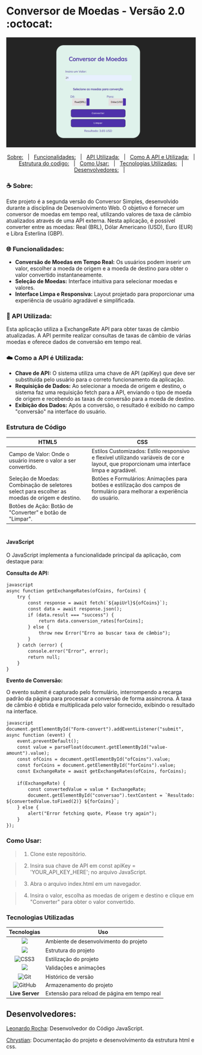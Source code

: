 
# Conversor de Moedas - Versão 2.0 :octocat:

![Interface](interface.png)
<p align="center">
  <a href="#coffee-sobre">Sobre:</a> &#xa0; | &#xa0; 
  <a href="#globe_with_meridians">Funcionalidades:</a> &#xa0; | &#xa0;
  <a href="#page_facing_up">API Utilizada:</a> &#xa0; | &#xa0;
  <a href="#cloud">Como A API e Utilizada:</a> &#xa0; | &#xa0;
  <a href="#Estrutura de Código"> Estrutura do codigo:</a> &#xa0; | &#xa0;
  <a href="#como-usar">Como Usar:</a> &#xa0; | &#xa0;
  <a href="#tecnologias-utilizadas">Tecnologias Utilizadas:</a> &#xa0; | &#xa0;
  <a href="#desenvolvedores">Desenvolvedores:</a> &#xa0; | &#xa0;
</p>


### :coffee: Sobre:
Este projeto é a segunda versão do Conversor Simples, desenvolvido durante a disciplina de Desenvolvimento Web. O objetivo é fornecer um conversor de moedas em tempo real, utilizando valores de taxa de câmbio atualizados através de uma API externa. Nesta aplicação, é possível converter entre as moedas: Real (BRL), Dólar Americano (USD), Euro (EUR) e Libra Esterlina (GBP).

### :globe_with_meridians: Funcionalidades:
- **Conversão de Moedas em Tempo Real:** Os usuários podem inserir um valor, escolher a moeda de origem e a moeda de destino para obter o valor convertido instantaneamente.
- **Seleção de Moedas:** Interface intuitiva para selecionar moedas e valores.
- **Interface Limpa e Responsiva:** Layout projetado para proporcionar uma experiência de usuário agradável e simplificada.

### :page_facing_up: API Utilizada:
Esta aplicação utiliza a ExchangeRate API para obter taxas de câmbio atualizadas. A API permite realizar consultas de taxas de câmbio de várias moedas e oferece dados de conversão em tempo real.

### :cloud: Como a API é Utilizada:
- **Chave de API:** O sistema utiliza uma chave de API (apiKey) que deve ser substituída pelo usuário para o correto funcionamento da aplicação.
- **Requisição de Dados:** Ao selecionar a moeda de origem e destino, o sistema faz uma requisição fetch para a API, enviando o tipo de moeda de origem e recebendo as taxas de conversão para a moeda de destino.
- **Exibição dos Dados:** Após a conversão, o resultado é exibido no campo "conversão" na interface do usuário.

### Estrutura de Código

|HTML5|CSS|
|---|--|
|Campo de Valor: Onde o usuário insere o valor a ser convertido.| Estilos Customizados: Estilo responsivo e flexível utilizando variáveis de cor e layout, que proporcionam uma interface limpa e agradável.|
|Seleção de Moedas: Combinação de seletores select para escolher as moedas de origem e destino.| Botões e Formulários: Animações para botões e estilização dos campos de formulário para melhorar a experiência do usuário.  |
|Botões de Ação: Botão de "Converter" e botão de "Limpar".| 

#

#### JavaScript
O JavaScript implementa a funcionalidade principal da aplicação, com destaque para:

**Consulta de API:**

````
javascript
async function getExchangeRates(ofCoins, forCoins) {
    try {
        const response = await fetch(`${apiUrl}${ofCoins}`);
        const data = await response.json();
        if (data.result === "success") {
            return data.conversion_rates[forCoins];
        } else {
            throw new Error("Erro ao buscar taxa de câmbio");
        }
    } catch (error) {
        console.error("Error", error);
        return null;
    }
}

````

**Evento de Conversão:**

O evento submit é capturado pelo formulário, interrompendo a recarga padrão da página para processar a conversão de forma assíncrona. A taxa de câmbio é obtida e multiplicada pelo valor fornecido, exibindo o resultado na interface.

````
javascript
document.getElementById("Form-convert").addEventListener("submit", async function (event) {
    event.preventDefault();
    const value = parseFloat(document.getElementById("value-amount").value);
    const ofCoins = document.getElementById("ofCoins").value;
    const forCoins = document.getElementById("forCoins").value;
    const ExchangeRate = await getExchangeRates(ofCoins, forCoins);

    if(ExchangeRate) {
        const convertedValue = value * ExchangeRate;
        document.getElementById("conversao").textContent = `Resultado: ${convertedValue.toFixed(2)} ${forCoins}`;
    } else {
        alert("Error fetching quote, Please try again");
    }
});
````

### Como Usar:
> 1. Clone este repositório.

> 2. Insira sua chave de API em const apiKey = 'YOUR_API_KEY_HERE'; no arquivo JavaScript.

> 3. Abra o arquivo index.html em um navegador.

> 4. Insira o valor, escolha as moedas de origem e destino e clique em "Converter" para obter o valor convertido.

### Tecnologias Utilizadas

|Tecnologias | Uso |
|:--------:| ----- |
|![](https://img.shields.io/badge/VSCode-000?style=for-the-badge&logo=visual%20studio%20code&logoColor=white)| Ambiente de desenvolvimento do projeto |
|![](https://img.shields.io/badge/HTML5-000?style=for-the-badge&logo=html5&logoColor=white)|Estrutura do projeto |
|![CSS3](https://img.shields.io/badge/CSS3-000?style=for-the-badge&logo=css3&logoColor=white)| Estilização do projeto|
|![](https://img.shields.io/badge/JavaScript-000?style=for-the-badge&logo=javascript&logoColor=white) | Validações e animações|
|![Git](https://img.shields.io/badge/GIT-000?style=for-the-badge&logo=git&logoColor=white) | Histórico de versão |
|![GitHub](https://img.shields.io/badge/GitHub-100000?style=for-the-badge&logo=github&logoColor=white)| Armazenamento do projeto |
|**Live Server** | Extensão para reload de página em tempo real |


## Desenvolvedores:
[Leonardo Rocha](): Desenvolvedor do Código JavaScript.

[Chrystian](): Documentação do projeto e desenvolvimento da estrutura html e css.

